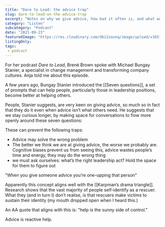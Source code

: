 ```yaml
---
title: "Dare to Lead: the advice trap"
slug: dare-to-lead-on-the-advice-trap
excerpt: "Notes on why we give advice, how bad it often is, and what we can do about it"
category: "Listen"
subcategory: "Podcast"
date: "2021-09-23"
featuredImage: "https://res.cloudinary.com/dbi2zounq/image/upload/v1651048794/Digital%20garden/media/dare-to-lead_sieg7r.jpg"
listingOnly:
tags:
 - podcast
---
```

For her podcast _Dare to Lead_, Brené Brown spoke with Michael Bungay Stanier, a specialist in change management and transforming company cultures. Anja told me about this episode.

A few years ago, Bungay Stanier introduced the [[Seven questions]], a set of prompts that can help people, particularly those in leadership positions, become better at helping others. 

People, Stanier suggests, are very keen on giving advice, so much so in fact that they do it even when advice isn’t what others need. He suggests that we stay curious longer, by making space for conversations to flow more openly around these seven questions:

These can prevent the following traps:
- Advice may solve the wrong problem
- The better we think we are at giving advice, the worse we probably are. Cognitive biases prevent us from seeing this, advice wastes people’s time and energy, they may do the wrong thing
- we must ask ourselves: what’s the right leadership act? Hold the space for them to figure out

"When you give someone advice you’re one-upping that person"

Apparently this concept aligns well with the [[Karpman’s drama triangle]]. Research shows that the vast majority of people self-identify as a rescuer. What they (and in turn I) don’t realise, is that rescuers make victims to sustain their identity (my mouth dropped open when I heard this.)

An AA quote that aligns with this is: "help is the sunny side of control."

Advice is reactive help.